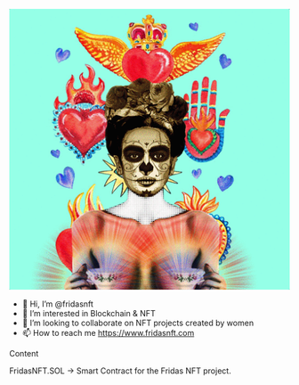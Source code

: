 
![alt text](fridas.gif)


- 👋 Hi, I’m @fridasnft
- 👀 I’m interested in Blockchain & NFT
- 💞️ I’m looking to collaborate on NFT projects created by women
- 📫 How to reach me https://www.fridasnft.com

 

Content

FridasNFT.SOL ->  Smart Contract for the Fridas NFT project.
